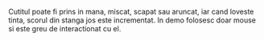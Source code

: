 Cutitul poate fi prins in mana, miscat, scapat sau aruncat, iar cand loveste tinta, scorul din stanga jos este incrementat.
In demo folosesc doar mouse si este greu de interactionat cu el.
